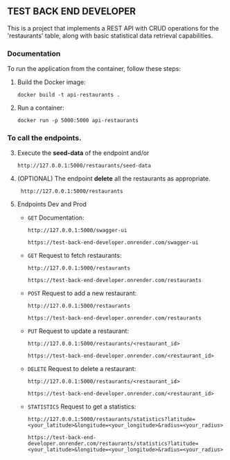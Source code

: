## TEST BACK END DEVELOPER

This is a project that implements a REST API with CRUD operations for the 'restaurants' table, along with basic statistical data retrieval capabilities.

### Documentation

To run the application from the container, follow these steps:

1. Build the Docker image:
   ```shell
   docker build -t api-restaurants .

2. Run a container:
    ```shell
    docker run -p 5000:5000 api-restaurants

### To call the endpoints.
3. Execute the **seed-data** of the endpoint and/or
   ```shell
   http://127.0.0.1:5000/restaurants/seed-data

4. (OPTIONAL) The endpoint **delete** all the restaurants as appropriate.
   ```shell
    http://127.0.0.1:5000/restaurants

5. Endpoints Dev and Prod

   - `GET` Documentation:
     ```shell
     http://127.0.0.1:5000/swagger-ui
     ```
     ```shell
     https://test-back-end-developer.onrender.com/swagger-ui
     ```
   
   - `GET` Request to fetch restaurants:
     ```shell
     http://127.0.0.1:5000/restaurants
     ```
     ```shell
     https://test-back-end-developer.onrender.com/restaurants
     ```

   - `POST` Request to add a new restaurant:
     ```shell
     http://127.0.0.1:5000/restaurants
     ```
     ```shell
     https://test-back-end-developer.onrender.com/restaurants
     ```

   - `PUT` Request to update a restaurant:
     ```shell
     http://127.0.0.1:5000/restaurants/<restaurant_id>
     ```
     ```shell
     https://test-back-end-developer.onrender.com/<restaurant_id>
     ```

   - `DELETE` Request to delete a restaurant:
     ```shell
     http://127.0.0.1:5000/restaurants/<restaurant_id>
     ```
      ```shell
     https://test-back-end-developer.onrender.com/<restaurant_id>
     ```

   - `STATISTICS` Request to get a statistics:
     ```shell
     http://127.0.0.1:5000/restaurants/statistics?latitude=<your_latitude>&longitude=<your_longitude>&radius=<your_radius>
     ```
     ```shell
     https://test-back-end-developer.onrender.com/restaurants/statistics?latitude=<your_latitude>&longitude=<your_longitude>&radius=<your_radius>
     ```
